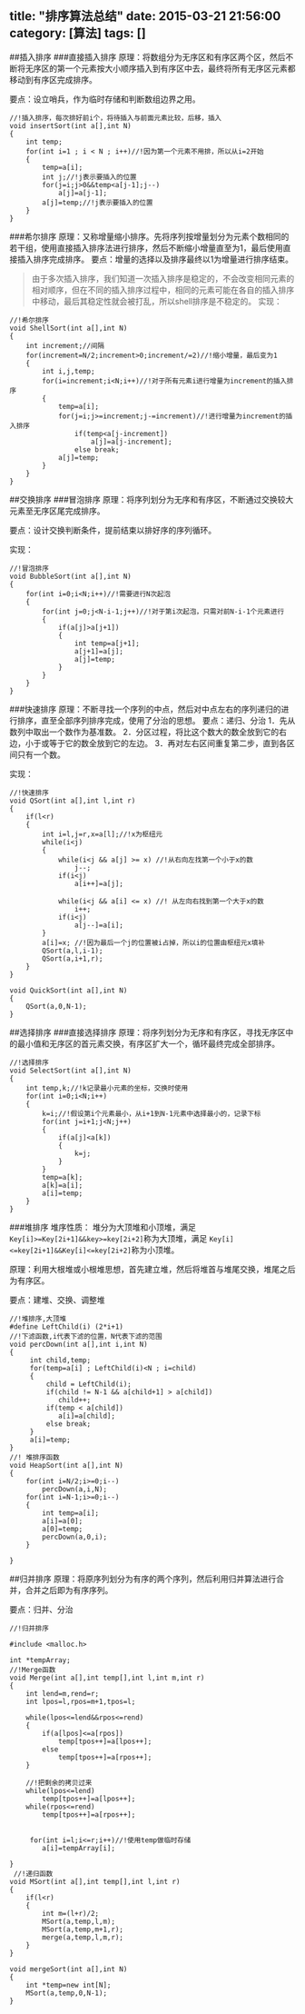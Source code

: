 title: "排序算法总结"
date: 2015-03-21 21:56:00
category: [算法]
tags: []
---
##插入排序
###直接插入排序
原理：将数组分为无序区和有序区两个区，然后不断将无序区的第一个元素按大小顺序插入到有序区中去，最终将所有无序区元素都移动到有序区完成排序。

要点：设立哨兵，作为临时存储和判断数组边界之用。

```
//!插入排序，每次排好前i个，将待插入与前面元素比较，后移，插入
void insertSort(int a[],int N)
{
    int temp;
    for(int i=1 ; i < N ; i++)//!因为第一个元素不用排，所以从i=2开始
    {
        temp=a[i];
        int j;//!j表示要插入的位置
        for(j=i;j>0&&temp<a[j-1];j--)
            a[j]=a[j-1];
        a[j]=temp;//!j表示要插入的位置
    }
}
```
###希尔排序
原理：又称增量缩小排序。先将序列按增量划分为元素个数相同的若干组，使用直接插入排序法进行排序，然后不断缩小增量直至为1，最后使用直接插入排序完成排序。
要点：增量的选择以及排序最终以1为增量进行排序结束。
> 由于多次插入排序，我们知道一次插入排序是稳定的，不会改变相同元素的相对顺序，但在不同的插入排序过程中，相同的元素可能在各自的插入排序中移动，最后其稳定性就会被打乱，所以shell排序是不稳定的。
实现：

```
//!希尔排序
void ShellSort(int a[],int N)
{
    int increment;//间隔
    for(increment=N/2;increment>0;increment/=2)//!缩小增量，最后变为1
    {
        int i,j,temp;
        for(i=increment;i<N;i++)//!对于所有元素i进行增量为increment的插入排序
        {
            temp=a[i];
            for(j=i;j>=increment;j-=increment)//!进行增量为increment的插入排序
                if(temp<a[j-increment])
                    a[j]=a[j-increment];
                else break;
            a[j]=temp;
        }
    }
}
```
##交换排序
###冒泡排序
原理：将序列划分为无序和有序区，不断通过交换较大元素至无序区尾完成排序。

要点：设计交换判断条件，提前结束以排好序的序列循环。

实现：

```
//!冒泡排序
void BubbleSort(int a[],int N)
{
    for(int i=0;i<N;i++)//!需要进行N次起泡
    {
        for(int j=0;j<N-i-1;j++)//!对于第i次起泡，只需对前N-i-1个元素进行
        {
            if(a[j]>a[j+1])
            {
                int temp=a[j+1];
                a[j+1]=a[j];
                a[j]=temp;
            }
        }
    }
}
```
###快速排序
原理：不断寻找一个序列的中点，然后对中点左右的序列递归的进行排序，直至全部序列排序完成，使用了分治的思想。
要点：递归、分治
1．先从数列中取出一个数作为基准数。
2．分区过程，将比这个数大的数全放到它的右边，小于或等于它的数全放到它的左边。
3．再对左右区间重复第二步，直到各区间只有一个数。

实现：

```
//!快速排序
void QSort(int a[],int l,int r)
{
    if(l<r)
    {
        int i=l,j=r,x=a[l];//!x为枢纽元
        while(i<j)
        {
            while(i<j && a[j] >= x) //!从右向左找第一个小于x的数
                j--;
            if(i<j)
                a[i++]=a[j];

            while(i<j && a[i] <= x) //! 从左向右找到第一个大于x的数
                i++;
            if(i<j)
                a[j--]=a[i];
        }
        a[i]=x; //!因为最后一个j的位置被i占掉，所以i的位置由枢纽元x填补
        QSort(a,l,i-1);
        QSort(a,i+1,r);
    }
}

void QuickSort(int a[],int N)
{
    QSort(a,0,N-1);
}

```

##选择排序
###直接选择排序
原理：将序列划分为无序和有序区，寻找无序区中的最小值和无序区的首元素交换，有序区扩大一个，循环最终完成全部排序。

```
//!选择排序
void SelectSort(int a[],int N)
{
    int temp,k;//!k记录最小元素的坐标，交换时使用
    for(int i=0;i<N;i++)
    {
        k=i;//!假设第i个元素最小，从i+1到N-1元素中选择最小的，记录下标
        for(int j=i+1;j<N;j++)
        {
            if(a[j]<a[k])
            {
                k=j;
            }
        }
        temp=a[k];
        a[k]=a[i];
        a[i]=temp;
    }
}

```
###堆排序
堆序性质： 堆分为大顶堆和小顶堆，满足`Key[i]>=Key[2i+1]&&key>=key[2i+2]`称为大顶堆，满足 `Key[i]<=key[2i+1]&&Key[i]<=key[2i+2]`称为小顶堆。

原理：利用大根堆或小根堆思想，首先建立堆，然后将堆首与堆尾交换，堆尾之后为有序区。

要点：建堆、交换、调整堆

```
//!堆排序,大顶堆
#define LeftChild(i) (2*i+1)
//!下滤函数,i代表下滤的位置，N代表下滤的范围
void percDown(int a[],int i,int N)
{
     int child,temp;
     for(temp=a[i] ; LeftChild(i)<N ; i=child)
     {
         child = LeftChild(i);
         if(child != N-1 && a[child+1] > a[child])
            child++;
         if(temp < a[child])
            a[i]=a[child];
         else break;
     }
     a[i]=temp;
}
//! 堆排序函数
void HeapSort(int a[],int N)
{
    for(int i=N/2;i>=0;i--)
        percDown(a,i,N);
    for(int i=N-1;i>=0;i--)
    {
        int temp=a[i];
        a[i]=a[0];
        a[0]=temp;
        percDown(a,0,i);
    }

}
```
##归并排序
原理：将原序列划分为有序的两个序列，然后利用归并算法进行合并，合并之后即为有序序列。

要点：归并、分治

```
//!归并排序

#include <malloc.h>

int *tempArray;
//!Merge函数
void Merge(int a[],int temp[],int l,int m,int r)
{
    int lend=m,rend=r;
    int lpos=l,rpos=m+1,tpos=l;

    while(lpos<=lend&&rpos<=rend)
    {
        if(a[lpos]<=a[rpos])
            temp[tpos++]=a[lpos++];
        else
            temp[tpos++]=a[rpos++];
    }

    //!把剩余的拷贝过来
    while(lpos<=lend)
        temp[tpos++]=a[lpos++];
    while(rpos<=rend)
        temp[tpos++]=a[rpos++];

        
     for(int i=l;i<=r;i++)//!使用temp做临时存储
        a[i]=tempArray[i]; 

}
 //!递归函数
void MSort(int a[],int temp[],int l,int r)
{
    if(l<r)
    {
        int m=(l+r)/2;
        MSort(a,temp,l,m);
        MSort(a,temp,m+1,r);
        merge(a,temp,l,m,r);
    }
}

void mergeSort(int a[],int N)
{
    int *temp=new int[N];
    MSort(a,temp,0,N-1);
}

```

